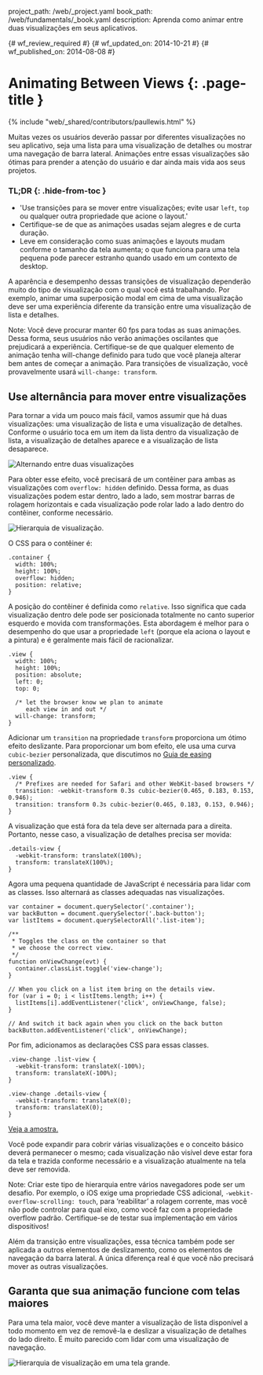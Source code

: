 project_path: /web/_project.yaml
book_path: /web/fundamentals/_book.yaml
description: Aprenda como animar entre duas visualizações em seus aplicativos.

{# wf_review_required #}
{# wf_updated_on: 2014-10-21 #}
{# wf_published_on: 2014-08-08 #}

# Animating Between Views {: .page-title }

{% include "web/_shared/contributors/paullewis.html" %}



Muitas vezes os usuários deverão passar por diferentes visualizações no seu aplicativo, seja uma lista para uma visualização de detalhes ou mostrar uma navegação de barra lateral. Animações entre essas visualizações são ótimas para prender a atenção do usuário e dar ainda mais vida aos seus projetos.

### TL;DR {: .hide-from-toc }
- 'Use transições para se mover entre visualizações; evite usar <code>left</code>, <code>top</code> ou qualquer outra propriedade que acione o layout.'
- Certifique-se de que as animações usadas sejam alegres e de curta duração.
- Leve em consideração como suas animações e layouts mudam conforme o tamanho da tela aumenta; o que funciona para uma tela pequena pode parecer estranho quando usado em um contexto de desktop.


A aparência e desempenho dessas transições de visualização dependerão muito do tipo de visualização com o qual você está trabalhando. Por exemplo, animar uma superposição modal em cima de uma visualização deve ser uma experiência diferente da transição entre uma visualização de lista e detalhes.

Note: Você deve procurar manter 60 fps para todas as suas animações. Dessa forma, seus usuários não verão animações oscilantes que prejudicará a experiência. Certifique-se de que qualquer elemento de animação tenha will-change definido para tudo que você planeja alterar bem antes de começar a animação. Para transições de visualização, você provavelmente usará <code>will-change: transform</code>.

## Use alternância para mover entre visualizações

Para tornar a vida um pouco mais fácil, vamos assumir que há duas visualizações: uma visualização de lista e uma visualização de detalhes. Conforme o usuário toca em um item da lista dentro da visualização de lista, a visualização de detalhes aparece e a visualização de lista desaparece.

<img src="imgs/gifs/view-translate.gif" alt="Alternando entre duas visualizações" />

Para obter esse efeito, você precisará de um contêiner para ambas as visualizações com `overflow: hidden` definido. Dessa forma, as duas visualizações podem estar dentro, lado a lado, sem mostrar barras de rolagem horizontais e cada visualização pode rolar lado a lado dentro do contêiner, conforme necessário.

<img src="imgs/container-two-views.svg" alt="Hierarquia de visualização." />

O CSS para o contêiner é:


    .container {
      width: 100%;
      height: 100%;
      overflow: hidden;
      position: relative;
    }
    

A posição do contêiner é definida como `relative`. Isso significa que cada visualização dentro dele pode ser posicionada totalmente no canto superior esquerdo e movida com transformações. Esta abordagem é melhor para o desempenho do que usar a propriedade `left` (porque ela aciona o layout e a pintura) e é geralmente mais fácil de racionalizar.


    .view {
      width: 100%;
      height: 100%;
      position: absolute;
      left: 0;
      top: 0;
    
      /* let the browser know we plan to animate
         each view in and out */
      will-change: transform;
    }
    

Adicionar um `transition` na propriedade `transform` proporciona um ótimo efeito deslizante. Para proporcionar um bom efeito, ele usa uma curva `cubic-bezier` personalizada, que discutimos no [Guia de easing personalizado](custom-easing.html).


    .view {
      /* Prefixes are needed for Safari and other WebKit-based browsers */
      transition: -webkit-transform 0.3s cubic-bezier(0.465, 0.183, 0.153, 0.946);
      transition: transform 0.3s cubic-bezier(0.465, 0.183, 0.153, 0.946);
    }
    

A visualização que está fora da tela deve ser alternada para a direita. Portanto, nesse caso, a visualização de detalhes precisa ser movida:


    .details-view {
      -webkit-transform: translateX(100%);
      transform: translateX(100%);
    }
    

Agora uma pequena quantidade de JavaScript é necessária para lidar com as classes. Isso alternará as classes adequadas nas visualizações.


    var container = document.querySelector('.container');
    var backButton = document.querySelector('.back-button');
    var listItems = document.querySelectorAll('.list-item');
    
    /**
     * Toggles the class on the container so that
     * we choose the correct view.
     */
    function onViewChange(evt) {
      container.classList.toggle('view-change');
    }
    
    // When you click on a list item bring on the details view.
    for (var i = 0; i < listItems.length; i++) {
      listItems[i].addEventListener('click', onViewChange, false);
    }
    
    // And switch it back again when you click on the back button
    backButton.addEventListener('click', onViewChange);
    

Por fim, adicionamos as declarações CSS para essas classes.


    .view-change .list-view {
      -webkit-transform: translateX(-100%);
      transform: translateX(-100%);
    }
    
    .view-change .details-view {
      -webkit-transform: translateX(0);
      transform: translateX(0);
    }
    

<a href="https://googlesamples.github.io/web-fundamentals/samples/../fundamentals/design-and-ui/animations/inter-view-animation.html">Veja a amostra.</a>

Você pode expandir para cobrir várias visualizações e o conceito básico deverá permanecer o mesmo; cada visualização não visível deve estar fora da tela e trazida conforme necessário e a visualização atualmente na tela deve ser removida.

Note: Criar este tipo de hierarquia entre vários navegadores pode ser um desafio. Por exemplo, o iOS exige uma propriedade CSS adicional, <code>-webkit-overflow-scrolling: touch</code>, para ‘reabilitar’ a rolagem corrente, mas você não pode controlar para qual eixo, como você faz com a propriedade overflow padrão. Certifique-se de testar sua implementação em vários dispositivos!

Além da transição entre visualizações, essa técnica também pode ser aplicada a outros elementos de deslizamento, como os elementos de navegação da barra lateral. A única diferença real é que você não precisará mover as outras visualizações.

## Garanta que sua animação funcione com telas maiores

Para uma tela maior, você deve manter a visualização de lista disponível a todo momento em vez de removê-la e deslizar a visualização de detalhes do lado direito. É muito parecido com lidar com uma visualização de navegação.

<img src="imgs/container-two-views-ls.svg" alt="Hierarquia de visualização em uma tela grande." />


